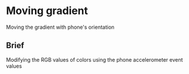 # Moving gradient

Moving the gradient with phone's orientation

## Brief

Modifying the RGB values of colors using the phone accelerometer event values
